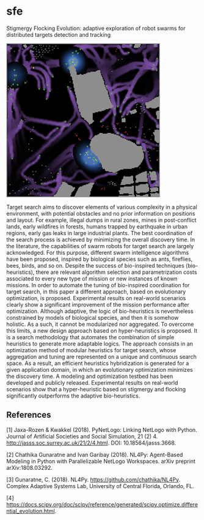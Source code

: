 # sfe
Stigmergy Flocking Evolution: adaptive exploration of robot swarms for distributed targets detection and tracking

![snapshot](https://github.com/mlpi-unipi/sfe/blob/master/snapshot.png)

Target search aims to discover elements of various complexity in a physical environment, with potential obstacles and no prior information on positions and layout. For example, illegal dumps in rural zones, mines in post-conflict lands, early wildfires in forests, humans trapped by earthquake in urban regions, early gas leaks in large industrial plants. The best coordination of the search process is achieved by minimizing the overall discovery time. In the literature, the capabilities of swarm robots for target search are largely acknowledged. For this purpose, different swarm intelligence algorithms have been proposed, inspired by biological species such as ants, fireflies, bees, birds, and so on. Despite the success of bio-inspired techniques (bio-heuristics), there are relevant algorithm selection and parametrization costs associated to every new type of mission or new instances of known missions. In order to automate the tuning of bio-inspired coordination for target search, in this paper a different approach, based on evolutionary optimization, is proposed. Experimental results on real-world scenarios clearly show a significant improvement of the mission performance after optimization. Although adaptive, the logic of bio-heuristics is nevertheless constrained by models of biological species, and then it is somehow holistic. As a such, it cannot be modularized nor aggregated. To overcome this limits, a new design approach based on hyper-heuristics is proposed. It is a search methodology that automates the combination of simple heuristics to generate more adaptable logics. The approach consists in an optimization method of modular heuristics for target search, whose aggregation and tuning are represented on a unique and continuous search space. As a result, an efficient heuristics hybridization is generated for a given application domain, in which an evolutionary optimization minimizes the discovery time. A modeling and optimization testbed has been developed and publicly released. Experimental results on real-world scenarios show that a hyper-heuristic based on stigmergy and flocking significantly outperforms the adaptive bio-heuristics.

## References

<a id="1">[1]</a>
Jaxa-Rozen & Kwakkel (2018).
PyNetLogo: Linking NetLogo with Python.
Journal of Artificial Societies and Social Simulation, 21 (2) 4.
http://jasss.soc.surrey.ac.uk/21/2/4.html.
DOI: 10.18564/jasss.3668.

<a id="2">[2]</a>
Chathika Gunaratne and Ivan Garibay (2018).
NL4Py: Agent-Based Modeling in Python with Parallelizable NetLogo Workspaces.
arXiv preprint arXiv:1808.03292.

<a id="3">[3]</a>
Gunaratne, C. (2018).
NL4Py.
https://github.com/chathika/NL4Py.
Complex Adaptive Systems Lab, University of Central Florida, Orlando, FL.

<a id="4">[4]</a>
https://docs.scipy.org/doc/scipy/reference/generated/scipy.optimize.differential_evolution.html.
